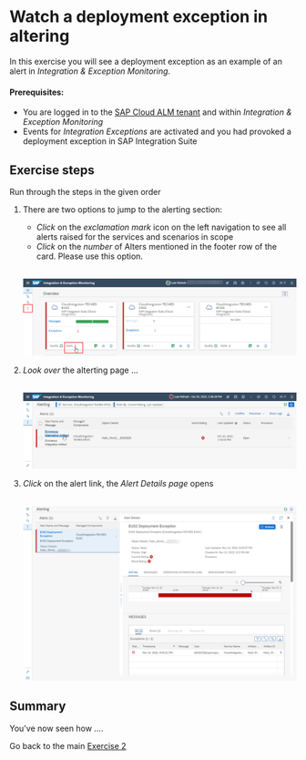 # Watch a deployment exception in altering

In this exercise you will see a deployment exception as an example of an alert in *Integration & Exception Monitoring*.

#### Prerequisites:

- You are logged in to the [SAP Cloud ALM tenant](https://teched22-cloudalm-003.authentication.eu10.hana.ondemand.com/) and within *Integration & Exception Monitoring*
- Events for *Integration Exceptions* are activated and you had provoked a deployment exception in SAP Integration Suite

## Exercise steps

Run through the steps in the given order

1. There are two options to jump to the alerting section:

	- *Click* on the *exclamation mark* icon on the left navigation to see all alerts raised for the services and scenarios in scope
	- *Click* on the *number* of Alters mentioned in the footer row of the card. Please use this option.

	<br>![](/exercises/ex2/images/IMExceptOverviewMoveToAlerting.png)

2. *Look over* the alterting page ...

	<br>![](/exercises/ex2/images/IMExceptAlerting.png)
	
3. 	*Click* on the alert link, the *Alert Details page* opens

	<br>![](/exercises/ex2/images/IMExceptAlertDetails.png)

	


## Summary

You've now seen how ....

Go back to the main [Exercise 2](/exercises/ex2/readme.md)






















